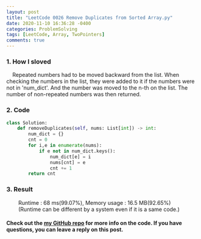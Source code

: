 ```yaml
---
layout: post
title: "LeetCode 0026 Remove Duplicates from Sorted Array.py"
date: 2020-11-10 16:36:28 -0400
categories: ProblemSolving
tags: [LeetCode, Array, TwoPointers]
comments: true
---
```


### 1. How I sloved
&nbsp;&nbsp;&nbsp;&nbsp;Repeated numbers had to be moved backward from the list. When checking the numbers in the list, they were added to it if the numbers were not in 'num_dict'. And the number was moved to the n-th on the list. The number of non-repeated numbers was then returned. 

### 2. Code
```python
class Solution:
    def removeDuplicates(self, nums: List[int]) -> int:
        num_dict = {}
        cnt = 0
        for i,e in enumerate(nums):
            if e not in num_dict.keys():
                num_dict[e] = i
                nums[cnt] = e
                cnt += 1
        return cnt
```

### 3. Result
&nbsp;&nbsp;&nbsp;&nbsp;&nbsp;&nbsp;&nbsp;&nbsp;Runtime : 68 ms(99.07%), Memory usage : 16.5 MB(92.65%)  
&nbsp;&nbsp;&nbsp;&nbsp;&nbsp;&nbsp;&nbsp;&nbsp;(Runtime can be different by a system even if it is a same code.)

#### Check out the [my GitHub repo][hyuk-gh] for more info on the code. If you have questions, you can leave a reply on this post.
[hyuk-gh]:   https://github.com/dlgur1994/StudyAlgorithms
